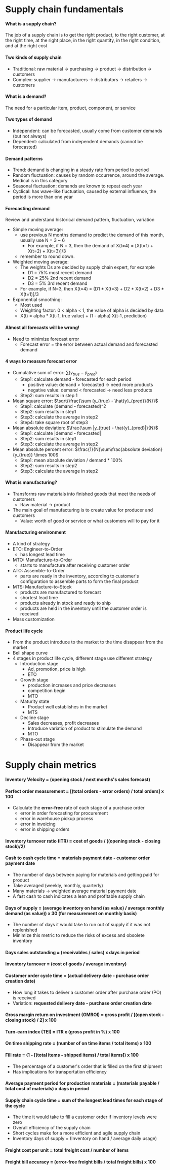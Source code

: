 # Supply chain fundamentals
#### What is a supply chain?
The job of a supply chain is to get the right product, to the right customer, at the right time, at the right place, in the right quantity, in the right condition, and at the right cost
#### Two kinds of supply chain
* Traditional: raw material → purchasing → product → distribution → customers
* Complex: supplier → manufacturers → distributors → retailers → customers
#### What is a demand?
The need for a particular item, product, component, or service
#### Two types of demand
* Independent: can be forecasted, usually come from customer demands (but not always)
* Dependent: calculated from independent demands (cannot be forecasted)
#### Demand patterns
* Trend: demand is changing in a steady rate from period to period
* Random fluctuation: causes by random occurrence, around the average. Medical is in this category 
* Seasonal fluctuation: demands are known to repeat each year
* Cyclical: has wave-like fluctuation, caused by external influence, the period is more than one year
#### Forecasting demand
Review and understand historical demand pattern, fluctuation, variation
* Simple moving average:
  * use previous N months demand to predict the demand of this month, usually use N = 3 ~ 6
    * For example, if N = 3, then the demand of X(t=4) = [X(t=1) + X(t=2) + X(t=3)]/3 
  * remember to round down.
* Weighted moving average:
  * The weights Ds are decided by supply chain expert, for example
    * D1 = 75% most recent demand
    * D2 = 25% 2nd recent demand
    * D3 = 5% 3rd recent demand
  * For example, if N=3, then X(t=4) = (D1 * X(t=3) + D2 * X(t=2) + D3 * X(t=1)]/3 
* Exponential smoothing:
  * Most used
  * Weighting factor: 0 < alpha < 1, the value of alpha is decided by data
  * X(t) = alpha * X(t-1, true value) + (1 - alpha) X(t-1, prediction)
#### Almost all forecasts will be wrong!
* Need to minimize forecast error
  * Forecast error = the error between actual demand and forecasted demand
#### 4 ways to measure forecast error
* Cumulative sum of error: $\sum (y_{true} - \hat{y}_{pred})$
  * Step1: calculate demand - forecasted for each period
    * positive value: demand > forecasted → need more products
    * negative value: demand < forecasted → need less products
  * Step2: sum results in step 1
* Mean square error: $\sqrt{\frac{\sum (y_{true} - \hat{y}_{pred}}{N}}$
  * Step1: calculate (demand - forecasted)^2
  * Step2: sum results in step1
  * Step3: calculate the average in step2
  * Step4: take square root of step3
* Mean absolute deviation: $\frac{\sum |y_{true} - \hat{y}_{pred}|}{N}$
  * Step1: calculate |demand - forecasted|
  * Step2: sum results in step1
  * Step3: calculate the average in step2
* Mean absolute percent error: $\frac{1}{N}\sum\frac{absolute deviation}{y_{true}} \times 100$
  * Step1: mean absolute deviation / demand * 100%
  * Step2: sum results in step2
  * Step3: calculate the average in step2
#### What is manufacturing?
* Transforms raw materials into finished goods that meet the needs of customers
  * Raw material → product
* The main goal of manufacturing is to create value for producer and customers
  * Value: worth of good or service or what customers will to pay for it
#### Manufacturing environment
* A kind of strategy
* ETO: Engineer-to-Order
  * has longest lead time
* MTO: Manufacture-to-Order
  * starts to manufacture after receiving customer order
* ATO: Assemble-to-Order
  * parts are ready in the inventory, according to customer's configuration to assemble parts to form the final product
* MTS: Manufacture-to-Stock
  * products are manufactured to forecast
  * shortest lead time
  * products already in stock and ready to ship
  * products are held in the inventory until the customer order is received
* Mass customization
#### Product life cycle
* From the product introduce to the market to the time disappear from the market
* Bell shape curve
* 4 stages in product life cycle, different stage use different strategy
  * Introduction stage
    * Ad, promotion, price is high
    * ETO
  * Growth stage
    * production increases and price decreases
    * competition begin
    * MTO
  * Maturity state
    * Product well establishes in the market
    * MTS
  * Decline stage
    * Sales decreases, profit decreases
    * Introduce variation of product to stimulate the demand
    * MTO
  * Phase-out stage
    * Disappear from the market






# Supply chain metrics
#### Inventory Velocity = (opening stock / next months's sales forecast)
#### Perfect order measurement = \[(total orders - error orders) / total orders\] x 100
* Calculate the **error-free** rate of each stage of a purchase order
  * error in order forecasting for procurement
  * error in warehouse pickup process
  * error in invoicing
  * error in shipping orders
#### Inventory turnover ratio (ITR) = cost of goods / ((opening stock - closing stock)/2)
#### Cash to cash cycle time = materials payment date - customer order payment date
* The number of days between paying for materials and getting paid for product
* Take averaged (weekly, monthly, quarterly)
* Many materials → weighted average material payment date
* A fast cash to cash indicates a lean and profitable supply chain
#### Days of supply = (average inventory on hand (as value) / average monthly demand (as value)) x 30 (for measurement on monthly basis)
* The number of days it would take to run out of supply if it was not replenished
* Minimize this metric to reduce the risks of excess and obsolete inventory
#### Days sales outstanding = (receivables / sales) x days in period
#### Inventory turnover = (cost of goods / average inventory)
#### Customer order cycle time = (actual delivery date - purchase order creation date)
* How long it takes to deliver a customer order after purchase order (PO) is received
* Variation: **requested delivery date - purchase order creation date**
#### Gross margin return on investment (GMROI) = gross profit / \[(open stock - closing stock) / 2\] x 100
#### Turn-earn index (TEI) = ITR x (gross profit in %) x 100
#### On time shipping rate = (number of on time items / total items) x 100
#### Fill rate = (1 - \[(total items - shipped items) / total items\]) x 100
* The percentage of a customer's order that is filled on the first shipment
* Has implications for transportation efficiency
#### Average payment period for production materials = (materials payable / total cost of materials) x days in period
#### Supply chain cycle time = sum of the longest lead times for each stage of the cycle
* The time it would take to fill a customer order if inventory levels were zero
* Overall efficiency of the supply chain
* Short cycles make for a more efficient and agile supply chain
* Inventory days of supply = (Inventory on hand / average daily usage)
#### Freight cost per unit = total freight cost / number of items
#### Freight bill accuracy = (error-free freight bills / total freight bills) x 100

